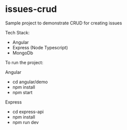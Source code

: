 # issues-crud
Sample project to demonstrate CRUD for creating issues

Tech Stack:
- Angular
- Express (Node Typescript)
- MongoDb

To run the project:

Angular
- cd angular/demo
- npm install
- npm start

Express
- cd express-api
- npm install
- npm run dev